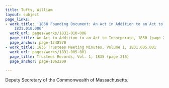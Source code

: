 ```yaml
---
title: Tufts, William
layout: subject
page_links:
- work_title: '1850 Founding Document: An Act in Addition to an Act to Incorporate,
    1831.010.006'
  work_url: pages/works/1831-010-006
  page_title: An Act in Addition to an Act to Incorporate, 1850 (page 2)
  page_anchor: page-1248570
- work_title: 1835 Trustees Meeting Minutes, Volume 1, 1831.005.001
  work_url: pages/works/1831-005-001
  page_title: Trustees Records, Vol. 1, 1835 (page 215)
  page_anchor: page-1062209

---
```

<p>Deputy Secretary of the Commonwealth of Massachusetts.</p>